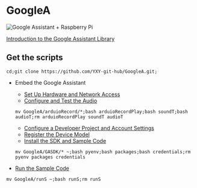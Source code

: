 # GoogleA

![Google Assistant + Raspberry Pi](https://cdn.instructables.com/FJ5/M95M/JD0KD411/FJ5M95MJD0KD411.LARGE.jpg)

[Introduction to the Google Assistant Library](https://developers.google.com/assistant/sdk/guides/library/python/)
## Get the scripts
```
cd;git clone https://github.com/YXY-git-hub/GoogleA.git;
```
* Embed the Google Assistant
  * [Set Up Hardware and Network Access](https://developers.google.com/assistant/sdk/guides/library/python/embed/setup?hardware=rpi)
  * [Configure and Test the Audio](https://developers.google.com/assistant/sdk/guides/library/python/embed/audio)
   ```
   mv GoogleA/arduioRecord/*;bash arduioRecordPlay;bash soundT;bash audioT;rm arduioRecordPlay soundT audioT
   ```

  * [Configure a Developer Project and Account Settings](https://developers.google.com/assistant/sdk/guides/library/python/embed/config-dev-project-and-account)
  * [Register the Device Model](https://developers.google.com/assistant/sdk/guides/library/python/embed/register-device)
  * [Install the SDK and Sample Code](https://developers.google.com/assistant/sdk/guides/library/python/embed/install-sample)
  ```
  mv GoogleA/GASDK/* ~;bash pyenv;bash packages;bash credentials;rm pyenv packages credentials
  ```

 * [Run the Sample Code](https://developers.google.com/assistant/sdk/guides/library/python/embed/run-sample)
 ```
 mv GoogleA/runS ~;bash runS;rm runS
 ```
